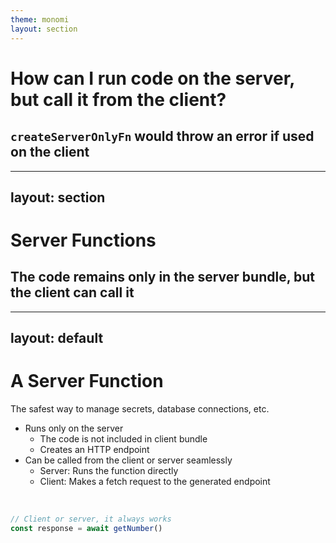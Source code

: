 ```yaml
---
theme: monomi
layout: section
---
```


# How can I run code on the server, but call it from the client?

## `createServerOnlyFn` would throw an error if used on the client

---
layout: section
---

# Server Functions

## The code remains only in the server bundle, but the client can call it

---
layout: default
---

# A Server Function

The safest way to manage secrets, database connections, etc.

- Runs only on the server
  - The code is not included in client bundle
  - Creates an HTTP endpoint
- Can be called from the client or server seamlessly
  - Server: Runs the function directly
  - Client: Makes a fetch request to the generated endpoint

<br />

```ts
// Client or server, it always works
const response = await getNumber()
```